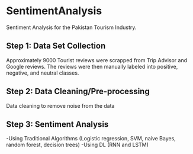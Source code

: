 # SentimentAnalysis
Sentiment Analysis for the Pakistan Tourism Industry. 

## Step 1: Data Set Collection
Approximately 9000 Tourist reviews were scrapped from Trip Advisor and Google reviews. The reviews were then manually labeled into positive, negative, and neutral classes.

## Step 2: Data Cleaning/Pre-processing
Data cleaning to remove noise from the data

## Step 3: Sentiment Analysis 
-Using Traditional Algorithms (Logistic regression, SVM, naive Bayes, random forest, decision trees)
-Using DL (RNN and LSTM)
